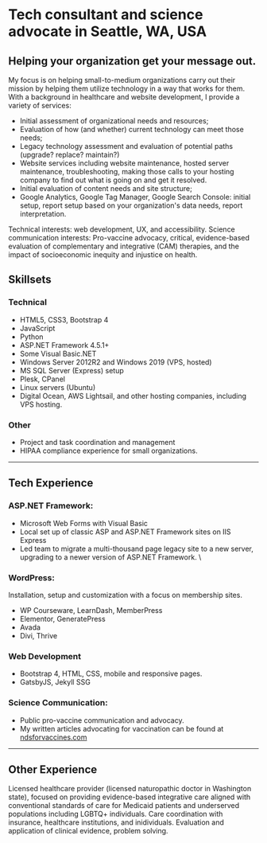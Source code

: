 # Tech consultant and science advocate in Seattle, WA, USA
## Helping your organization get your message out.
My focus is on helping small-to-medium organizations carry out their mission by helping them utilize technology in a way that works for them. With a background in healthcare and website development, I provide a variety of services:
- Initial assessment of organizational needs and resources;
- Evaluation of how (and whether) current technology can meet those needs;
- Legacy technology assessment and evaluation of potential paths (upgrade? replace? maintain?)
- Website services including website maintenance, hosted server maintenance, troubleshooting, making those calls to your hosting company to find out what is going on and get it resolved. 
- Initial evaluation of content needs and site structure;
- Google Analytics, Google Tag Manager, Google Search Console: initial setup, report setup based on your organization's data needs, report interpretation.


Technical interests: web development, UX, and accessibility. 
Science communication interests: Pro-vaccine advocacy, critical, evidence-based evaluation of complementary and integrative (CAM) therapies, and the impact of socioeconomic inequity and injustice on health. 

## Skillsets
### Technical
- HTML5, CSS3, Bootstrap 4
- JavaScript
- Python 
- ASP.NET Framework 4.5.1+
- Some Visual Basic.NET
- Windows Server 2012R2 and Windows 2019 (VPS, hosted)
- MS SQL Server (Express) setup
- Plesk, CPanel
- Linux servers (Ubuntu)
- Digital Ocean, AWS Lightsail, and other hosting companies, including VPS hosting.

### Other
- Project and task coordination and management 
- HIPAA compliance experience for small organizations.

---
## Tech Experience
### ASP.NET Framework: 
- Microsoft Web Forms with Visual Basic
- Local set up of classic ASP and ASP.NET Framework sites on IIS Express
- Led team to migrate a multi-thousand page legacy site to a new server, upgrading to a newer version of ASP.NET Framework. \

### WordPress: 
Installation, setup and customization with a focus on membership sites.
- WP Courseware, LearnDash, MemberPress
- Elementor, GeneratePress
- Avada
- Divi, Thrive

### Web Development
- Bootstrap 4, HTML, CSS, mobile and responsive pages.
- GatsbyJS, Jekyll SSG

### Science Communication: 
- Public pro-vaccine communication and advocacy.
- My written articles advocating for vaccination can be found at [ndsforvaccines.com](https://ndsforvaccines.com)

---
## Other Experience
Licensed healthcare provider (licensed naturopathic doctor in Washington state), focused on providing evidence-based integrative care aligned with conventional standards of care for Medicaid patients and underserved populations including LGBTQ+ individuals. Care coordination with insurance, healthcare institutions, and inidividuals. Evaluation and application of clinical evidence, problem solving. 



